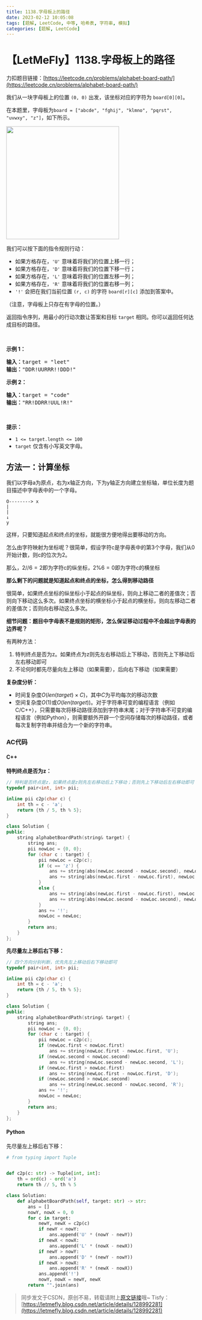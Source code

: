 ```yaml
---
title: 1138.字母板上的路径
date: 2023-02-12 10:05:08
tags: [题解, LeetCode, 中等, 哈希表, 字符串, 模拟]
categories: [题解, LeetCode]
---
```


# 【LetMeFly】1138.字母板上的路径

力扣题目链接：[https://leetcode.cn/problems/alphabet-board-path/](https://leetcode.cn/problems/alphabet-board-path/)

<p>我们从一块字母板上的位置&nbsp;<code>(0, 0)</code>&nbsp;出发，该坐标对应的字符为&nbsp;<code>board[0][0]</code>。</p>

<p>在本题里，字母板为<code>board = ["abcde", "fghij", "klmno", "pqrst", "uvwxy", "z"]</code>，如下所示。</p>

<p><img alt="" src="https://assets.leetcode.com/uploads/2019/07/28/azboard.png" style="width: 300px;" /></p>

<p>我们可以按下面的指令规则行动：</p>

<ul>
	<li>如果方格存在，<code>'U'</code>&nbsp;意味着将我们的位置上移一行；</li>
	<li>如果方格存在，<code>'D'</code>&nbsp;意味着将我们的位置下移一行；</li>
	<li>如果方格存在，<code>'L'</code>&nbsp;意味着将我们的位置左移一列；</li>
	<li>如果方格存在，<code>'R'</code>&nbsp;意味着将我们的位置右移一列；</li>
	<li><code>'!'</code>&nbsp;会把在我们当前位置 <code>(r, c)</code> 的字符&nbsp;<code>board[r][c]</code>&nbsp;添加到答案中。</li>
</ul>

<p>（注意，字母板上只存在有字母的位置。）</p>

<p>返回指令序列，用最小的行动次数让答案和目标&nbsp;<code>target</code>&nbsp;相同。你可以返回任何达成目标的路径。</p>

<p>&nbsp;</p>

<p><strong>示例 1：</strong></p>

<pre>
<strong>输入：</strong>target = "leet"
<strong>输出：</strong>"DDR!UURRR!!DDD!"
</pre>

<p><strong>示例 2：</strong></p>

<pre>
<strong>输入：</strong>target = "code"
<strong>输出：</strong>"RR!DDRR!UUL!R!"
</pre>

<p>&nbsp;</p>

<p><strong>提示：</strong></p>

<ul>
	<li><code>1 &lt;= target.length &lt;= 100</code></li>
	<li><code>target</code>&nbsp;仅含有小写英文字母。</li>
</ul>


    
## 方法一：计算坐标

我们以字母a为原点，右为x轴正方向，下为y轴正方向建立坐标轴，单位长度为题目描述中字母表中的一个字母。

```
O--------> x
|
|
↓
y
```

这样，只要知道起点和终点的坐标，就能很方便地得出要移动的方向。

怎么由字符映射为坐标呢？很简单，假设字符c是字母表中的第3个字母，我们从0开始计数，则c的位次为2。

那么，$2 // 6 = 2$即为字符c的纵坐标，$2\%6=0$即为字符c的横坐标

**那么剩下的问题就是知道起点和终点的坐标，怎么得到移动路径**

很简单，如果终点坐标的纵坐标小于起点的纵坐标，则向上移动二者的差值次；否则向下移动这么多次。如果终点坐标的横坐标小于起点的横坐标，则向左移动二者的差值次；否则向右移动这么多次。

**细节问题：题目中字母表不是规则的矩形，怎么保证移动过程中不会超出字母表的边界呢？**

有两种方法：

1. 特判终点是否为z。如果终点为z则先左右移动后上下移动，否则先上下移动后左右移动即可
2. 不论何时都先尽量向左上移动（如果需要），后向右下移动（如果需要）

**复杂度分析：**

+ 时间复杂度$O(len(target)\times C)$，其中$C$为平均每次的移动次数
+ 空间复杂度$O(1)$或$O(len(target))$。对于字符串可变的编程语言（例如C/C++），只需要每次将移动路径添加到字符串末尾；对于字符串不可变的编程语言（例如Python），则需要额外开辟一个空间存储每次的移动路径，或者每次复制字符串并结合为一个新的字符串。

### AC代码

#### C++

**特判终点是否为z：**

```cpp
// 特判是否终点是z，如果终点是z则先左右移动后上下移动；否则先上下移动后左右移动即可
typedef pair<int, int> pii;

inline pii c2p(char c) {
    int th = c - 'a';
    return {th / 5, th % 5};
}

class Solution {
public:
    string alphabetBoardPath(string& target) {
        string ans;
        pii nowLoc = {0, 0};
        for (char c : target) {
            pii newLoc = c2p(c);
            if (c == 'z') {
                ans += string(abs(newLoc.second - nowLoc.second), newLoc.second > nowLoc.second ? 'R' : 'L');
                ans += string(abs(newLoc.first - nowLoc.first), newLoc.first > nowLoc.first ? 'D' : 'U');
            }
            else {
                ans += string(abs(newLoc.first - nowLoc.first), newLoc.first > nowLoc.first ? 'D' : 'U');
                ans += string(abs(newLoc.second - nowLoc.second), newLoc.second > nowLoc.second ? 'R' : 'L');
            }
            ans += '!';
            nowLoc = newLoc;
        }
        return ans;
    }
};
```

**先尽量左上移后右下移：**

```cpp
// 四个方向分别判断，优先先左上移动后右下移动即可
typedef pair<int, int> pii;

inline pii c2p(char c) {
    int th = c - 'a';
    return {th / 5, th % 5};
}

class Solution {
public:
    string alphabetBoardPath(string& target) {
        string ans;
        pii nowLoc = {0, 0};
        for (char c : target) {
            pii newLoc = c2p(c);
            if (newLoc.first < nowLoc.first)
                ans += string(nowLoc.first - newLoc.first, 'U');
            if (newLoc.second < nowLoc.second)
                ans += string(nowLoc.second - newLoc.second, 'L');
            if (newLoc.first > nowLoc.first)
                ans += string(newLoc.first - nowLoc.first, 'D');
            if (newLoc.second > nowLoc.second)
                ans += string(newLoc.second - nowLoc.second, 'R');
            ans += '!';
            nowLoc = newLoc;
        }
        return ans;
    }
};
```

#### Python

先尽量左上移后右下移：

```python
# from typing import Tuple


def c2p(c: str) -> Tuple[int, int]:
    th = ord(c) - ord('a')
    return th // 5, th % 5

class Solution:
    def alphabetBoardPath(self, target: str) -> str:
        ans = []
        nowY, nowX = 0, 0
        for c in target:
            newY, newX = c2p(c)
            if newY < nowY:
                ans.append('U' * (nowY - newY))
            if newX < nowX:
                ans.append('L' * (nowX - newX))
            if newY > nowY:
                ans.append('D' * (newY - nowY))
            if newX > nowX:
                ans.append('R' * (newX - nowX))
            ans.append('!')
            nowY, nowX = newY, newX
        return "".join(ans)
```

> 同步发文于CSDN，原创不易，转载请附上[原文链接](https://blog.letmefly.xyz/2023/02/12/LeetCode%201138.%E5%AD%97%E6%AF%8D%E6%9D%BF%E4%B8%8A%E7%9A%84%E8%B7%AF%E5%BE%84/)哦~
> Tisfy：[https://letmefly.blog.csdn.net/article/details/128992281](https://letmefly.blog.csdn.net/article/details/128992281)
